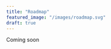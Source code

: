 ```yaml
---
title: "Roadmap"
featured_image: "/images/roadmap.svg"
draft: true
---
```

Coming soon
<!--
Genestorian is a project that will involve the development of:

1. A standard file format to document genetic engineering steps
2. A web application to generate this documentation in the browser or programmatically
3. A web application with a database to store such information

None of the above software components, which will improve open reproducible science, exists as Open Source, and proprietary solutions do not cover the use-case of model organism research.

## 1. A file format for genetic engineering

Genestorian will store the genetic engineering steps followed to generate new entities from existing ones. The problem is that, as of now, no open file format exists to store this information. Developing a file format to record genetic engineering steps will set the foundations of Genestorian, but will also allow you to share your cloning strategy with others in an unambiguous way, that can also be read by computers.

The file will store the biological entities and the cloning steps in two different lists. Think about it like a family tree file, where you would store objects representing people in one list, and objects representing their relations in another list.
<details>
  <summary>Familiar with <code>.json?</code> Click here to see how the final format may look!</summary>

```
{
    "entities": [
        {
            "type": "Circular",
            "id": "pFA6a",
            "source": {...}
        },
        {...}
    ],
    "steps": [
        {
        "inputs": [{...},{...}],
        "output": {...},
        "method": {...},
        "proofs": [{...},{...}]
        },
        {...}
    ]
}
```
</details>

## 2. A web application to visualize and generate these files

That file format sounds interesting... But who wants to type all that? The next step is to build a web interface where you can generate this documentation in the browser. We will also build a web API so that you can generate this documentation programmatically with your favourite programming language.

The interface will be modular, and will allow the user to fully document the history of a DNA molecule, kind of like a family tree building tool. See an early example of the interface [here](/html/web_interface/index.html).

## 3. A web application with a database to store such information

Once the file format exists, and we have an easy way to generate this documentation, the next step is to build a database where this information can be stored, and a web application to access or enter information.

This is when strains and alleles come into play. Since existing strains are used to generate new ones by genetic engineering or sexual crossing, the same allele is present in multiple strains. The database will ensure that there is a single entry for each allele, which will contain the information of how it was generated. Additionally, it will record in which strains the allele is present, and how it was transmitted between them.

So now we have two genealogies to keep, that will be managed by two parts of the database: one for the DNA sequences (to know how they were engineered) and one for the strains (to know in which strains new alleles enter the collection, and how they are inherited). Below you can find a simplified scheme of database entities associated with biological resources and their relations.

<div class="figure_box">

{{< figure src="/images/database.svg" alt="database_image" >}}

<span class="span_biological_resource">Biological resources</span> will be mapped to entities in a relational database. Abstract entities in the database referred to as <span class="span_abstract_entity">sources</span> will store the information of the strain/plasmid generation process.  Genestorian will leverage <span class="span_bioinformatic_resource"> bioinformatic resources</span> to access genomic DNA sequences (like the Ensembl API), and to generate allele and plasmid sequences (in silico molecular biology libraries).

</div>

Here is a demo of a prototype of the web application. If you have some ideas or feedback, please [send an email](mailto:genestorian@gmail.com).

{{< youtube 34GMuHpl7f0 >}}
-->
